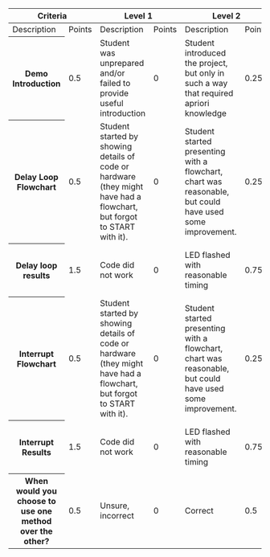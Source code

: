 

<table><thead>
  <tr>
    <th colspan="2">Criteria</th>
    <th colspan="2">Level 1</th>
    <th colspan="2">Level 2</th>
    <th colspan="2">Level 3</th>
    <th>Score</th>
  </tr></thead>
<tbody>
  <tr>
    <td>Description</td>
    <td>Points</td>
    <td>Description</td>
    <td>Points</td>
    <td>Description</td>
    <td>Points</td>
    <td>Description</td>
    <td>Points</td>
    <td></td>
  </tr>
  <tr>
    <th>Demo Introduction </td>
    <td>0.5</td>
    <td>Student was unprepared and/or failed to provide useful introduction</td>
    <td>0</td>
    <td>Student introduced the project, but only in such a way that required apriori knowledge</td>
    <td>0.25</td>
    <td>Professional introduction, clearly rehearsed </td>
    <td>0.5</td>
    <td></td>
  </tr>
  <tr>
    <th>Delay Loop Flowchart </td>
    <td>0.5</td>
    <td>Student started by showing details of code or hardware (they might have had a flowchart, but forgot to START with it).</td>
    <td>0</td>
    <td>Student started presenting with a flowchart, chart was reasonable, but could have used some improvement.</td>
    <td>0.25</td>
    <td>Flowchart was effectively used to communicate delay loop method</td>
    <td>0.5</td>
    <td></td>
  </tr>
  <tr>
    <th>Delay loop results </td>
    <td>1.5</td>
    <td>Code did not work </td>
    <td>0</td>
    <td>LED flashed with reasonable timing</td>
    <td>0.75</td>
    <td>Timing data was presented to prove exact freq</td>
    <td>1.5</td>
    <td></td>
  </tr>
  <tr>
    <th>Interrupt Flowchart </td>
    <td>0.5</td>
    <td>Student started by showing details of code or hardware (they might have had a flowchart, but forgot to START with it).</td>
    <td>0</td>
    <td>Student started presenting with a flowchart, chart was reasonable, but could have used some improvement.</td>
    <td>0.25</td>
    <td>Flowchart was effectively used to communicate delay loop method</td>
    <td>0.5</td>
    <td></td>
  </tr>
  <tr>
    <th>Interrupt Results</td>
    <td>1.5</td>
    <td>Code did not work </td>
    <td>0</td>
    <td>LED flashed with reasonable timing</td>
    <td>0.75</td>
    <td>Timing data was presented to prove exact freq</td>
    <td>1.5</td>
    <td></td>
  </tr>
  <tr>
    <th>When would you choose to use one method over the other? </td>
    <td>0.5</td>
    <td>Unsure, incorrect</td>
    <td>0</td>
    <td>Correct</td>
    <td>0.5</td>
    <td></td>
    <td>0.5</td>
    <td></td>
  </tr>
</tbody></table>
